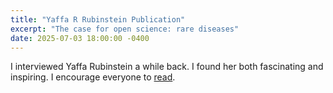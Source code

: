 ```yaml
---
title: "Yaffa R Rubinstein Publication"
excerpt: "The case for open science: rare diseases"
date: 2025-07-03 18:00:00 -0400
---
```

I interviewed Yaffa Rubinstein a while back. I found her both fascinating and inspiring. I encourage everyone to [read](https://academic.oup.com/jamiaopen/article/3/3/472/5904414).
